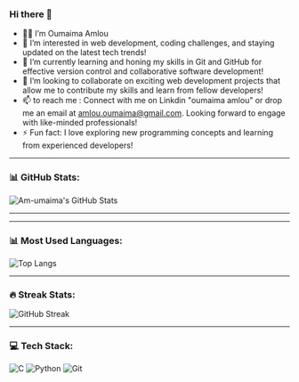 ### Hi there 👋


- 👩‍💻  I’m Oumaima Amlou
- 👀 I’m interested in web development, coding challenges, and staying updated on the latest tech trends!
- 🌱 I’m currently learning and honing my skills in Git and GitHub for effective version control and collaborative software development!
- 💞️ I’m looking to collaborate on exciting web development projects that allow me to contribute my skills and learn from fellow developers!
- 📫 to reach me : Connect with me on Linkdin "oumaima amlou" or drop me an email at amlou.oumaima@gmail.com. Looking forward to engage with like-minded professionals!
- ⚡ Fun fact: I love exploring new programming concepts and learning from experienced developers!

---

### 📊 GitHub Stats:

![Am-umaima's GitHub Stats](https://github-readme-stats.vercel.app/api?username=Am-umaima&show_icons=true&theme=radical)

---
---

### 📊 Most Used Languages:

![Top Langs](https://github-readme-stats.vercel.app/api/top-langs/?username=Am-umaima&layout=compact&theme=radical)

---
### 🔥 Streak Stats:

![GitHub Streak](https://streak-stats.demolab.com/?user=Am-umaima&theme=tokyonight)

---

### 💻 Tech Stack:

![C](https://img.shields.io/badge/-C-A8B9CC?style=flat-square&logo=c&logoColor=white)
![Python](https://img.shields.io/badge/-Python-3776AB?style=flat-square&logo=python&logoColor=white)
![Git](https://img.shields.io/badge/-Git-F05032?style=flat-square&logo=git&logoColor=white)

